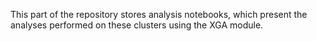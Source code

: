 This part of the repository stores analysis notebooks, which present the analyses performed on these clusters using the XGA module.
